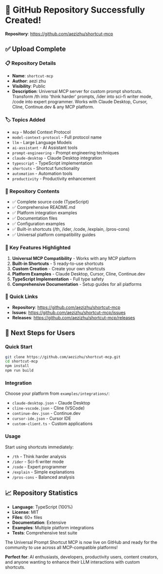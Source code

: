 # 🎉 GitHub Repository Successfully Created!

**Repository**: https://github.com/aezizhu/shortcut-mcp

## ✅ Upload Complete

### 📋 Repository Details
- **Name**: `shortcut-mcp`
- **Author**: aezi zhu
- **Visibility**: Public
- **Description**: Universal MCP server for custom prompt shortcuts. Transform /th into 'think harder' prompts, /ider into sci-fi writer mode, /code into expert programmer. Works with Claude Desktop, Cursor, Cline, Continue.dev & any MCP platform.

### 🏷️ Topics Added
- `mcp` - Model Context Protocol
- `model-context-protocol` - Full protocol name
- `llm` - Large Language Models
- `ai-assistant` - AI Assistant tools
- `prompt-engineering` - Prompt engineering techniques
- `claude-desktop` - Claude Desktop integration
- `typescript` - TypeScript implementation
- `shortcuts` - Shortcut functionality
- `automation` - Automation tools
- `productivity` - Productivity enhancement

### 📁 Repository Contents
- ✅ Complete source code (TypeScript)
- ✅ Comprehensive README.md
- ✅ Platform integration examples
- ✅ Documentation files
- ✅ Configuration examples
- ✅ Built-in shortcuts (/th, /ider, /code, /explain, /pros-cons)
- ✅ Universal platform compatibility guides

### 🚀 Key Features Highlighted
1. **Universal MCP Compatibility** - Works with any MCP platform
2. **Built-in Shortcuts** - 5 ready-to-use shortcuts
3. **Custom Creation** - Create your own shortcuts
4. **Platform Examples** - Claude Desktop, Cursor, Cline, Continue.dev
5. **TypeScript Implementation** - Full type safety
6. **Comprehensive Documentation** - Setup guides for all platforms

### 🔗 Quick Links
- **Repository**: https://github.com/aezizhu/shortcut-mcp
- **Issues**: https://github.com/aezizhu/shortcut-mcp/issues
- **Releases**: https://github.com/aezizhu/shortcut-mcp/releases

## 🎯 Next Steps for Users

### Quick Start
```bash
git clone https://github.com/aezizhu/shortcut-mcp.git
cd shortcut-mcp
npm install
npm run build
```

### Integration
Choose your platform from `examples/integrations/`:
- `claude-desktop.json` - Claude Desktop
- `cline-vscode.json` - Cline (VSCode)
- `continue-dev.json` - Continue.dev
- `cursor-ide.json` - Cursor IDE
- `custom-client.ts` - Custom applications

### Usage
Start using shortcuts immediately:
- `/th` - Think harder analysis
- `/ider` - Sci-fi writer mode
- `/code` - Expert programmer
- `/explain` - Simple explanations
- `/pros-cons` - Balanced analysis

## 📈 Repository Statistics
- **Language**: TypeScript (100%)
- **License**: MIT
- **Files**: 60+ files
- **Documentation**: Extensive
- **Examples**: Multiple platform integrations
- **Tests**: Comprehensive test suite

The Universal Prompt Shortcut MCP is now live on GitHub and ready for the community to use across all MCP-compatible platforms!

**Perfect for**: AI enthusiasts, developers, productivity users, content creators, and anyone wanting to enhance their LLM interactions with custom shortcuts.
